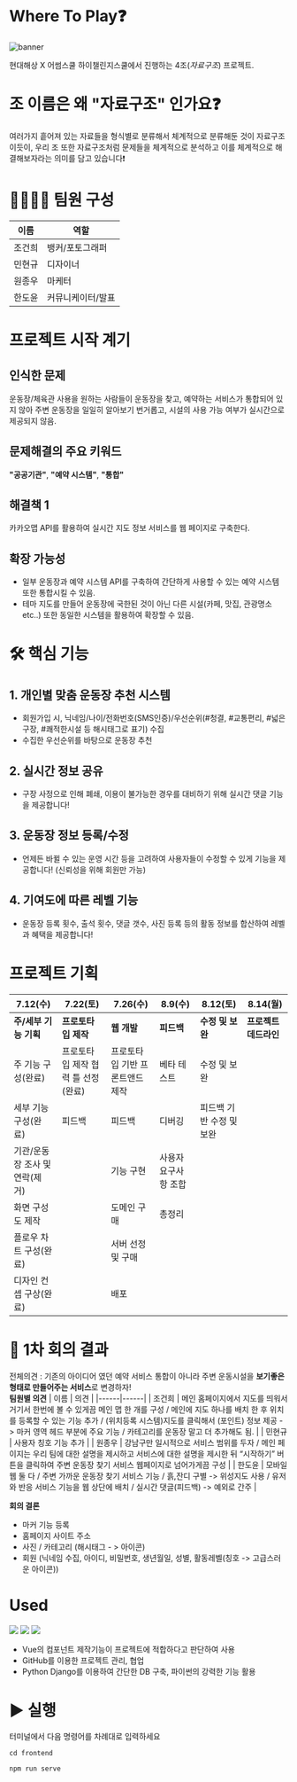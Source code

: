 # Where To Play❓
![banner](https://github.com/Jongwoo0101/Where-To-Play/assets/96978536/937cba69-9b9c-4da9-8560-075ea69b5243)

현대해상 X 어썸스쿨 하이챌린지스쿨에서 진행하는 4조(*자료구조*) 프로젝트.
# 조 이름은 왜 "자료구조" 인가요❓
여러가지 흩어져 있는 자료들을 형식별로 분류해서 체계적으로 분류해둔 것이 자료구조이듯이, 우리 조 또한 자료구조처럼 문제들을 체계적으로 분석하고 이를 체계적으로 해결해보자라는 의미를 담고 있습니다❗

# 👨‍👨‍👦‍👦 팀원 구성
| 이름 | 역할 |
|------|------|
| 조건희 | 뱅커/포토그래퍼 |
| 민현규 | 디자이너 |
| 원종우 | 마케터 |
| 한도윤 | 커뮤니케이터/발표 |

# 프로젝트 시작 계기
## 인식한 문제
운동장/체육관 사용을 원하는 사람들이 운동장을 찾고, 예약하는 서비스가 통합되어 있지 않아 주변 운동장을 일일히 알아보기 번거롭고, 시설의 사용 가능 여부가 실시간으로 제공되지 않음.
## 문제해결의 주요 키워드
**"공공기관"**, **"예약 시스템"**, **"통합"**
## 해결책 1
카카오맵 API를 활용하여 실시간 지도 정보 서비스를 웹 페이지로 구축한다.
## 확장 가능성
- 일부 운동장과 예약 시스템 API를 구축하여 간단하게 사용할 수 있는 예약 시스템 또한 통합시킬 수 있음.
- 테마 지도를 만들어 운동장에 국한된 것이 아닌 다른 시설(카페, 맛집, 관광명소 etc..) 또한 동일한 시스템을 활용하여 확장할 수 있음.

# 🛠️ 핵심 기능
## 1. 개인별 맞춤 운동장 추천 시스템
- 회원가입 시, 닉네임/나이/전화번호(SMS인증)/우선순위(#청결, #교통편리, #넓은구장, #쾌적한시설 등 해시태그로 표기) 수집
- 수집한 우선순위를 바탕으로 운동장 추천
## 2. 실시간 정보 공유
- 구장 사정으로 인해 폐쇄, 이용이 불가능한 경우를 대비하기 위해 실시간 댓글 기능을 제공합니다!
## 3. 운동장 정보 등록/수정
- 언제든 바뀔 수 있는 운영 시간 등을 고려하여 사용자들이 수정할 수 있게 기능을 제공합니다! (신뢰성을 위해 회원만 가능)
## 4. 기여도에 따른 레벨 기능
- 운동장 등록 횟수, 출석 횟수, 댓글 갯수, 사진 등록 등의 활동 정보를 합산하여 레벨과 혜택을 제공합니다!

# 프로젝트 기획
| 7.12(수) | 7.22(토) | 7.26(수) | 8.9(수) | 8.12(토) | 8.14(월) |
|------|------|------|------|------|------|
| **주/세부 기능 기획** | **프로토타입 제작** | **웹 개발** | **피드백** | **수정 및 보완** | **프로젝트 데드라인** |
| 주 기능 구성(완료) | 프로토타입 제작 협력 틀 선정(완료) | 프로토타입 기반 프론트앤드 제작 | 베타 테스트 | 수정 및 보완 |  |
| 세부 기능 구성(완료) | 피드백 | 피드백 | 디버깅 | 피드백 기반 수정 및 보완 |  |
| 기관/운동장 조사 및 연락(제거) |  | 기능 구현 | 사용자 요구사항 조합 |  |  |
| 화면 구성도 제작 |  | 도메인 구매 | 총정리 |  |  |
| 플로우 차트 구성(완료) |  | 서버 선정 및 구매 |  |  |  |
| 디자인 컨셉 구상(완료) |  | 배포 |  |  |  |

# 📝 1차 회의 결과
전체의견 : 기존의 아이디어 였던 예약 서비스 통합이 아니라 주변 운동시설을 **보기좋은 형태로 만들어주는 서비스**로 변경하자!    
**팀원별 의견**
| 이름 | 의견 |
|------|------|
| 조건희 | 메인 홈페이지에서 지도를 띄워서 거기서 한번에 볼 수 있게끔 메인 맵 한 개를 구성 / 메인에 지도 하나를 배치 한 후 위치를 등록할 수 있는 기능 추가 / (위치등록 시스템)지도를 클릭해서 (포인트) 정보 제공 -> 마커 영역 헤드 부분에 주요 기능 / 카테고리를 운동장 말고 더 추가해도 됨.  |
| 민현규 | 사용자 칭호 기능 추가 |
| 원종우 | 강남구만 일시적으로 서비스 범위를 두자 / 메인 페이지는 우리 팀에 대한 설명을 제시하고 서비스에 대한 설명을 제시한 뒤 “시작하기” 버튼을 클릭하여 주변 운동장 찾기 서비스 웹페이지로 넘어가게끔 구성 |
| 한도윤 | 모바일 웹 둘 다  / 주변 가까운 운동장 찾기 서비스 기능 / 흙,잔디 구별 -> 위성지도 사용 / 유저와 반응 서비스 기능을 웹 상단에 배치 / 실시간 댓글(피드백) -> 예외로 간주 |

**회의 결론**
- 마커 기능 등록
- 홈페이지 사이트 주소
- 사진 / 카테고리 (해시태그 - > 아이콘)
- 회원 (닉네임 수집, 아이디, 비밀번호, 생년월일, 성별, 활동레벨(칭호 -> 고급스러운 아이콘))


# Used
<img src="https://img.shields.io/badge/vuejs-4FC08D?style=flat&logo=vuedotjs&logoColor=white"/> <img src="https://img.shields.io/badge/GitHub-181717?style=flat&logo=github&logoColor=white"/> <img src="https://img.shields.io/badge/django-092E20?style=flat&logo=django&logoColor=white"/>
- Vue의 컴포넌트 제작기능이 프로젝트에 적합하다고 판단하여 사용
- GitHub를 이용한 프로젝트 관리, 협업
- Python Django를 이용하여 간단한 DB 구축, 파이썬의 강력한 기능 활용

# ▶️ 실행
터미널에서 다음 명령어를 차례대로 입력하세요
```
cd frontend
```
```
npm run serve
```







